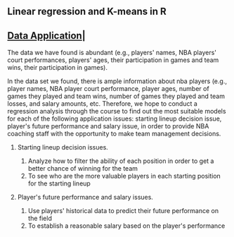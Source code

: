 ## Linear regression and K-means in R

[Data Application](https://www.kaggle.com/noahgift/social-power-nba#nba_2016_2017_100.csv)| 
--
<p>The data we have found is abundant (e.g., players' names, NBA players' court performances, players' ages, their participation in games and team wins, their participation in games).<br>

In the data set we found, there is ample information about nba players (e.g., player names, NBA player court performance, player ages, number of games they played and team wins, number of games they played and team losses, and salary amounts, etc. Therefore, we hope to conduct a regression analysis through the course to find out the most suitable models for each of the following application issues: starting lineup decision issue, player's future performance and salary issue, in order to provide NBA coaching staff with the opportunity to make team management decisions.</p>

1. Starting lineup decision issues.
      1. Analyze how to filter the ability of each position in order to get a better chance of winning for the team
      2. To see who are the more valuable players in each starting position for the starting lineup

2. Player's future performance and salary issues.
      1. Use players' historical data to predict their future performance on the field
      2. To establish a reasonable salary based on the player's performance

